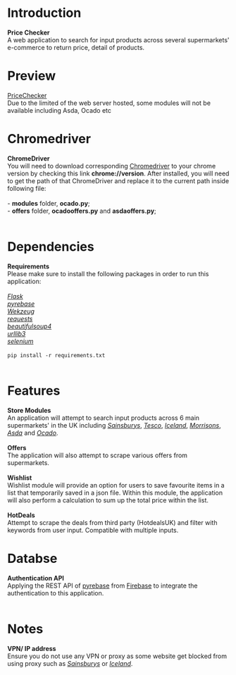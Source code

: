 # Introduction
**Price Checker**<br />
A web application to search for input products across several supermarkets' e-commerce to return price, detail of products.
<br />
# Preview
[PriceChecker](http://143.47.224.233:5000/)<br />
Due to the limited of the web server hosted, some modules will not be available including Asda, Ocado etc<br />
# Chromedriver
**ChromeDriver**<br />
You will need to download corresponding [Chromedriver](https://chromedriver.chromium.org/downloads) to your chrome version by checking this link **chrome://version**. After installed, you will need to get the path of that ChromeDriver and replace it to the current path inside following file:
<br /><br />- **modules** folder, **ocado.py**;
<br />- **offers** folder, **ocadooffers.py** and **asdaoffers.py**;<br />
<br />
# Dependencies 
**Requirements**<br />
Please make sure to install the following packages in order to run this application:<br />
<br />
[*Flask*](https://pypi.org/project/Flask/)<br />
[*pyrebase*](https://pypi.org/project/Pyrebase4/)<br />
[*Wekzeug*](https://pypi.org/project/Werkzeug/)<br />
[*requests*](https://pypi.org/project/requests/)<br />
[*beautifulsoup4*](https://pypi.org/project/beautifulsoup4/)<br />
[*urllib3*](https://pypi.org/project/urllib3/)<br />
[*selenium*](https://pypi.org/project/selenium/)<br /><br />
```pip install -r requirements.txt```<br />
<br />
# Features
**Store Modules**<br />
An application will attempt to search input products across 6 main supermarkets' in the UK including [*Sainsburys*](https://www.sainsburys.co.uk/), [*Tesco*](https://tesco.com/), [*Iceland*](https://www.iceland.co.uk/), [*Morrisons*](https://groceries.morrisons.com/), [*Asda*](https://groceries.asda.com/) and [*Ocado*](https://www.ocado.com/).<br />
<br />
**Offers**<br />
The application will also attempt to scrape various offers from supermarkets.<br />
<br />
**Wishlist**<br />
Wishlist module will provide an option for users to save favourite items in a list that temporarily saved in a json file. Within this module, the application will also perform a calculation to sum up the total price within the list.<br />
<br />
**HotDeals**<br />
Attempt to scrape the deals from third party (HotdealsUK) and filter with keywords from user input. Compatible with multiple inputs.
<br />
# Databse
**Authentication API**<br />
Applying the REST API of [pyrebase](https://github.com/thisbejim/Pyrebase) from [Firebase](https://firebase.google.com/) to integrate the authentication to this application.<br />
<br />
# Notes
**VPN/ IP address**<br />
Ensure you do not use any VPN or proxy as some website get blocked from using proxy such as [*Sainsburys*](https://www.sainsburys.co.uk/) or [*Iceland*](https://www.iceland.co.uk/).<br />
